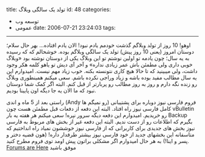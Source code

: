 title: تولد یک سالگی وبلاگ
id: 48
categories:
  - توسعه وب
  - عمومی
date: 2006-07-21 23:24:03
tags:
---

اوهو! 10 روز از تولد وبلاگم گذشت خودمم یادم نبود! الان یادم افتاده...
بهر حال سلام؛
دوستان امروز (یعنی 10 روز پیش) تولد یک سالگی وبلاگم بوده. خوشحالم که که رسیده به یه سال؛ چون یادمه تو اولین نوشتم تو این وبلاگ یکی از دوستان نوشته بود «وبلاگ خوبی داری ولی مطمئن باش عمر زیادی نداره»
و آخر آی دیش تو یاهو کلمه هکر وجود داشت، ولی میبینید که تا حالا هیچ کاری نتونسته بکنه. خوب زیاد مهم نیست.
امیدوارم این یه سال مطالب مفید بوده باشه و زیاد وراجی نکرده باشم. سعی میکنم همینطوری وبلاگ رو زنده نگه دارم و روز به روز مطالب رو پربارتر از قبل کنم.
البته اگر کمک شما دوستان نبود که ما الان یه جا دیگه اون پایینا بودیم.

راستی
بعد از 5 ماه و اندی (Andy رو نمیگم ها) فروم فارسی نیوز دوباره برای پشتیبانی کامل فارسی نیوز راه افتاد. البته این دفعه از دفعات قبل مطمئن هست چون vBulletin رو خریدیم.
امیدوارم این دفعه دیگه سرور نپره! سعی میکنم هر هفته یه بار Backup بگیرم که اطلاعات رو از دست ندیم.
البته این دفعه غیر از بخش های مربوط به فارسی نیوز بخش های جدیدی برای کاربرانی که از فارسی نیوز خوششون نمیاد راه انداختیم که متاسفانه این بخشهای جدید از خود فارسی نیوز بیشتر طرفدار داره! (هون قضیه دختر و پسر و اینا!)
به هر حال امیدوارم اگر مشکلی براتون پیش اومد توی فروم مطرح کنید.
[Forums are Here](http://forum.farsinewsteam.com)
موفق باشید